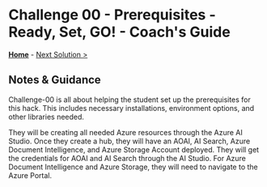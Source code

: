 # Challenge 00 - Prerequisites - Ready, Set, GO! - Coach's Guide 

**[Home](./README.md)** - [Next Solution >](./Solution-01.md)

## Notes & Guidance

Challenge-00 is all about helping the student set up the prerequisites for this hack. This includes necessary installations, environment options, and other libraries needed. 

They will be creating all needed Azure resources through the Azure AI Studio. Once they create a hub, they will have an AOAI, AI Search, Azure Document Intelligence, and Azure Storage Account deployed. They will get the credentials for AOAI and AI Search through the AI Studio. For Azure Document Intelligence and Azure Storage, they will need to navigate to the Azure Portal.

